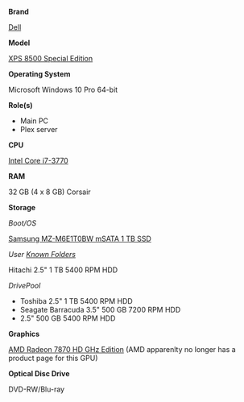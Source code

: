 **Brand** 

[Dell](https://www.dell.com)

**Model** 

[XPS 8500 Special Edition](https://www.dell.com/support/home/us/en/19/product-support/product/xps-8500/docs)

**Operating System**

Microsoft Windows 10 Pro 64-bit

**Role(s)**

* Main PC
* Plex server

**CPU** 

[Intel Core i7-3770](https://ark.intel.com/content/www/us/en/ark/products/65719/intel-core-i7-3770-processor-8m-cache-up-to-3-90-ghz.html)

**RAM** 

32 GB (4 x 8 GB) Corsair

**Storage**

*Boot/OS* 

[Samsung MZ-M6E1T0BW mSATA 1 TB SSD](https://www.samsung.com/us/computing/memory-storage/solid-state-drives/ssd-860-evo-msata-1tb-mz-m6e1t0bw/)

*User [Known Folders](https://docs.microsoft.com/en-us/windows/win32/shell/known-folders)*

Hitachi 2.5" 1 TB 5400 RPM HDD

*DrivePool*

* Toshiba 2.5" 1 TB 5400 RPM HDD
* Seagate Barracuda 3.5" 500 GB 7200 RPM HDD
* 2.5" 500 GB 5400 RPM HDD

**Graphics**

[AMD Radeon 7870 HD GHz Edition](https://www.techpowerup.com/gpu-specs/radeon-hd-7870-ghz-edition.c339) (AMD apparenlty no longer has a product page for this GPU)

**Optical Disc Drive**

DVD-RW/Blu-ray
